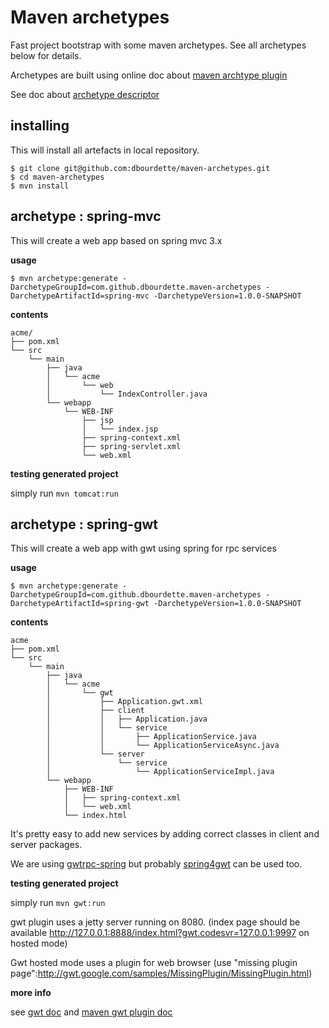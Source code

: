 Maven archetypes
================

Fast project bootstrap with some maven archetypes.
See all archetypes below for details. 

Archetypes are built using online doc about [maven archtype plugin](http://maven.apache.org/archetype/maven-archetype-plugin/)

See doc about [archetype descriptor](http://maven.apache.org/archetype/archetype-models/archetype-descriptor/archetype-descriptor.html)

installing
----

This will install all artefacts in local repository.

```
$ git clone git@github.com:dbourdette/maven-archetypes.git
$ cd maven-archetypes
$ mvn install
```

archetype : spring-mvc
----

This will create a web app based on spring mvc 3.x

**usage**

```
$ mvn archetype:generate -DarchetypeGroupId=com.github.dbourdette.maven-archetypes -DarchetypeArtifactId=spring-mvc -DarchetypeVersion=1.0.0-SNAPSHOT
```

**contents**

```
acme/
├── pom.xml
└── src
    └── main
        ├── java
        │   └── acme
        │       └── web
        │           └── IndexController.java
        └── webapp
            └── WEB-INF
                ├── jsp
                │   └── index.jsp
                ├── spring-context.xml
                ├── spring-servlet.xml
                └── web.xml
```

**testing generated project**

simply run ```mvn tomcat:run```

archetype : spring-gwt
----

This will create a web app with gwt using spring for rpc services

**usage**

```
$ mvn archetype:generate -DarchetypeGroupId=com.github.dbourdette.maven-archetypes -DarchetypeArtifactId=spring-gwt -DarchetypeVersion=1.0.0-SNAPSHOT
```

**contents**

```
acme
├── pom.xml
└── src
    └── main
        ├── java
        │   └── acme
        │       └── gwt
        │           ├── Application.gwt.xml
        │           ├── client
        │           │   ├── Application.java
        │           │   └── service
        │           │       ├── ApplicationService.java
        │           │       └── ApplicationServiceAsync.java
        │           └── server
        │               └── service
        │                   └── ApplicationServiceImpl.java
        └── webapp
            ├── WEB-INF
            │   ├── spring-context.xml
            │   └── web.xml
            └── index.html
```

It's pretty easy to add new services by adding correct classes in client and server packages.

We are using [gwtrpc-spring](http://code.google.com/p/gwtrpc-spring/) but probably [spring4gwt](http://code.google.com/p/spring4gwt/) can be used too.

**testing generated project**

simply run ```mvn gwt:run```

gwt plugin uses a jetty server running on 8080.
(index page should be available http://127.0.0.1:8888/index.html?gwt.codesvr=127.0.0.1:9997 on hosted mode)

Gwt hosted mode uses a plugin for web browser (use "missing plugin page":http://gwt.google.com/samples/MissingPlugin/MissingPlugin.html)

**more info**

see [gwt doc](https://developers.google.com/web-toolkit/) and [maven gwt plugin doc](http://mojo.codehaus.org/gwt-maven-plugin/)